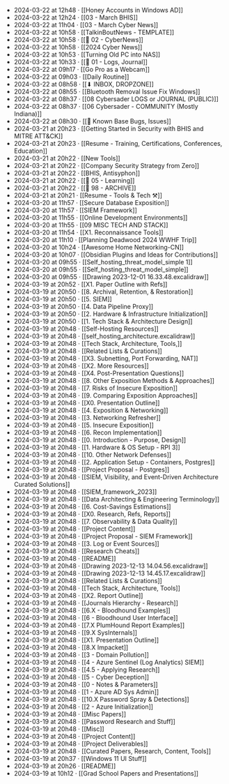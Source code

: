 - 2024-03-22 at 12h48 · [[Honey Accounts in Windows AD]]
- 2024-03-22 at 12h24 · [[03 - March BHIS]]
- 2024-03-22 at 11h04 · [[03 - March Cyber News]]
- 2024-03-22 at 10h58 · [[TalkinBoutNews - TEMPLATE]]
- 2024-03-22 at 10h58 · [[📁 02 - CyberNews]]
- 2024-03-22 at 10h58 · [[2024 Cyber News]]
- 2024-03-22 at 10h53 · [[Turning Old PC into NAS]]
- 2024-03-22 at 10h33 · [[📁 01 - Logs, Journal]]
- 2024-03-22 at 09h17 · [[Go Pro as a Webcam]]
- 2024-03-22 at 09h03 · [[Daily Routine]]
- 2024-03-22 at 08h58 · [[⬇ INBOX, DROPZONE]]
- 2024-03-22 at 08h55 · [[Bluetooth Removal Issue Fix Windows]]
- 2024-03-22 at 08h37 · [[08 Cybersader LOGS or JOURNAL (PUBLIC)]]
- 2024-03-22 at 08h37 · [[06 Cybersader - COMMUNITY (Mostly Indiana)]]
- 2024-03-22 at 08h30 · [[🐛 Known Base Bugs, Issues]]
- 2024-03-21 at 20h23 · [[Getting Started in Security with BHIS and MITRE ATT&CK]]
- 2024-03-21 at 20h23 · [[Resume - Training, Certifications, Conferences, Education]]
- 2024-03-21 at 20h22 · [[New Tools]]
- 2024-03-21 at 20h22 · [[Company Security Strategy from Zero]]
- 2024-03-21 at 20h22 · [[BHIS, Antisyphon]]
- 2024-03-21 at 20h22 · [[📁 05 - Learning]]
- 2024-03-21 at 20h22 · [[📁 98 - ARCHIVE]]
- 2024-03-21 at 20h21 · [[Resume - Tools & Tech ⚒️]]
- 2024-03-20 at 11h57 · [[Secure Database Exposition]]
- 2024-03-20 at 11h57 · [[SIEM Framework]]
- 2024-03-20 at 11h55 · [[Online Development Environments]]
- 2024-03-20 at 11h55 · [[09 MISC TECH AND STACK]]
- 2024-03-20 at 11h54 · [[X1. Reconnaissance Tools]]
- 2024-03-20 at 11h10 · [[Planning Deadwood 2024 WWHF Trip]]
- 2024-03-20 at 10h24 · [[Awesome Home Networking-CN]]
- 2024-03-20 at 10h07 · [[Obsidian Plugins and Ideas for Contributions]]
- 2024-03-20 at 09h55 · [[Self_hosting_threat_model_simple 1]]
- 2024-03-20 at 09h55 · [[Self_hosting_threat_model_simple]]
- 2024-03-20 at 09h55 · [[Drawing 2023-12-01 16.33.48.excalidraw]]
- 2024-03-19 at 20h52 · [[X1. Paper Outline with Refs]]
- 2024-03-19 at 20h50 · [[8. Archival, Retention, & Restoration]]
- 2024-03-19 at 20h50 · [[5. SIEM]]
- 2024-03-19 at 20h50 · [[4. Data Pipeline Proxy]]
- 2024-03-19 at 20h50 · [[2. Hardware & Infrastructure Initialization]]
- 2024-03-19 at 20h50 · [[1. Tech Stack & Architecture Design]]
- 2024-03-19 at 20h48 · [[Self-Hosting Resources]]
- 2024-03-19 at 20h48 · [[self_hosting_architecture.excalidraw]]
- 2024-03-19 at 20h48 · [[Tech Stack, Architecture, Tools,]]
- 2024-03-19 at 20h48 · [[Related Lists & Curations]]
- 2024-03-19 at 20h48 · [[X3. Subnetting, Port Forwarding, NAT]]
- 2024-03-19 at 20h48 · [[X2. More Resources]]
- 2024-03-19 at 20h48 · [[X4. Post-Presentation Questions]]
- 2024-03-19 at 20h48 · [[8. Other Exposition Methods & Approaches]]
- 2024-03-19 at 20h48 · [[7. Risks of Insecure Exposition]]
- 2024-03-19 at 20h48 · [[9. Comparing Exposition Approaches]]
- 2024-03-19 at 20h48 · [[X0. Presentation Outline]]
- 2024-03-19 at 20h48 · [[4. Exposition & Networking]]
- 2024-03-19 at 20h48 · [[3. Networking Refresher]]
- 2024-03-19 at 20h48 · [[5. Insecure Exposition]]
- 2024-03-19 at 20h48 · [[6. Recon Implementation]]
- 2024-03-19 at 20h48 · [[0. Introduction - Purpose, Design]]
- 2024-03-19 at 20h48 · [[1. Hardware & OS Setup - RPI 3]]
- 2024-03-19 at 20h48 · [[10. Other Network Defenses]]
- 2024-03-19 at 20h48 · [[2. Application Setup - Containers, Postgres]]
- 2024-03-19 at 20h48 · [[Project Proposal - Postgres]]
- 2024-03-19 at 20h48 · [[SIEM, Visibility, and Event-Driven Architecture Curated Solutions]]
- 2024-03-19 at 20h48 · [[SIEM_framework_2023]]
- 2024-03-19 at 20h48 · [[Data Architecting & Engineering Terminology]]
- 2024-03-19 at 20h48 · [[6. Cost-Savings Estimations]]
- 2024-03-19 at 20h48 · [[X0. Research, Refs, Reports]]
- 2024-03-19 at 20h48 · [[7. Observability & Data Quality]]
- 2024-03-19 at 20h48 · [[Project Content]]
- 2024-03-19 at 20h48 · [[Project Proposal - SIEM Framework]]
- 2024-03-19 at 20h48 · [[3. Log or Event Sources]]
- 2024-03-19 at 20h48 · [[Research Cheats]]
- 2024-03-19 at 20h48 · [[README]]
- 2024-03-19 at 20h48 · [[Drawing 2023-12-13 14.04.56.excalidraw]]
- 2024-03-19 at 20h48 · [[Drawing 2023-12-13 14.45.17.excalidraw]]
- 2024-03-19 at 20h48 · [[Related Lists & Curations]]
- 2024-03-19 at 20h48 · [[Tech Stack, Architecture, Tools]]
- 2024-03-19 at 20h48 · [[X2. Report Outline]]
- 2024-03-19 at 20h48 · [[Journals Hierarchy - Research]]
- 2024-03-19 at 20h48 · [[6.X - Bloodhound Examples]]
- 2024-03-19 at 20h48 · [[6 - Bloodhound User Interface]]
- 2024-03-19 at 20h48 · [[7.X PlumHound Report Examples]]
- 2024-03-19 at 20h48 · [[9.X SysInternals]]
- 2024-03-19 at 20h48 · [[X1. Presentation Outline]]
- 2024-03-19 at 20h48 · [[8.X Impacket]]
- 2024-03-19 at 20h48 · [[3 - Domain Pollution]]
- 2024-03-19 at 20h48 · [[4 - Azure Sentinel (Log Analytics) SIEM]]
- 2024-03-19 at 20h48 · [[4.5 - Applying Research]]
- 2024-03-19 at 20h48 · [[5 - Cyber Deception]]
- 2024-03-19 at 20h48 · [[0 - Notes & Parameters]]
- 2024-03-19 at 20h48 · [[1 - Azure AD Sys Admin]]
- 2024-03-19 at 20h48 · [[10.X Password Spray & Detections]]
- 2024-03-19 at 20h48 · [[2 - Azure Initialization]]
- 2024-03-19 at 20h48 · [[Misc Papers]]
- 2024-03-19 at 20h48 · [[Password Research and Stuff]]
- 2024-03-19 at 20h48 · [[Misc]]
- 2024-03-19 at 20h48 · [[Project Content]]
- 2024-03-19 at 20h48 · [[Project Deliverables]]
- 2024-03-19 at 20h48 · [[Curated Papers, Research, Content, Tools]]
- 2024-03-19 at 20h37 · [[Windows 11 UI Stuff]]
- 2024-03-19 at 20h26 · [[README]]
- 2024-03-19 at 10h12 · [[Grad School Papers and Presentations]]
